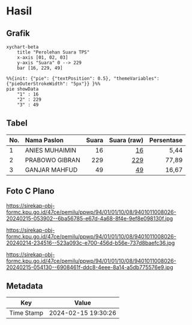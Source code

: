 # Hasil

## Grafik

```mermaid
xychart-beta
    title "Perolehan Suara TPS"
    x-axis [01, 02, 03]
    y-axis "Suara" 0 --> 229
    bar [16, 229, 49]
```

```mermaid
%%{init: {"pie": {"textPosition": 0.5}, "themeVariables": {"pieOuterStrokeWidth": "5px"}} }%%
pie showData
    "1" : 16
    "2" : 229
    "3" : 49
```

## Tabel

| No. | Nama Paslon    | Suara | Suara (raw) | Persentase |
|:--- |:-------------- | -----:| -----------:| ----------:|
| 1   | ANIES MUHAIMIN | 16    | [16][p-1]   | 5,44       |
| 2   | PRABOWO GIBRAN | 229   | [229][p-2]  | 77,89      |
| 3   | GANJAR MAHFUD  | 49    | [49][p-3]   | 16,67      |


[p-1]: https://github.com/gigit-pemilu/pemilu-2024-94-papua-tengah/blob/main/pilpres/hitung-suara/sub/94-papua-tengah/sub/01-nabire/sub/01-nabire/sub/1008-nabarua/sub/026-tps/sub/paslon-1.txt
[p-2]: https://github.com/gigit-pemilu/pemilu-2024-94-papua-tengah/blob/main/pilpres/hitung-suara/sub/94-papua-tengah/sub/01-nabire/sub/01-nabire/sub/1008-nabarua/sub/026-tps/sub/paslon-2.txt
[p-3]: https://github.com/gigit-pemilu/pemilu-2024-94-papua-tengah/blob/main/pilpres/hitung-suara/sub/94-papua-tengah/sub/01-nabire/sub/01-nabire/sub/1008-nabarua/sub/026-tps/sub/paslon-3.txt

## Foto C Plano

https://sirekap-obj-formc.kpu.go.id/47ce/pemilu/ppwp/94/01/01/10/08/9401011008026-20240215-053902--6ba56785-e67d-4a68-8f4e-9ef8e098130f.jpg

https://sirekap-obj-formc.kpu.go.id/47ce/pemilu/ppwp/94/01/01/10/08/9401011008026-20240214-234516--523a093c-e700-456d-b56e-737d8baefc36.jpg

https://sirekap-obj-formc.kpu.go.id/47ce/pemilu/ppwp/94/01/01/10/08/9401011008026-20240215-054130--6908461f-ddc8-4eee-8a14-a5db775576e9.jpg


## Metadata

| Key        | Value               |
| ---------- | ------------------- |
| Time Stamp | 2024-02-15 19:30:26 |



